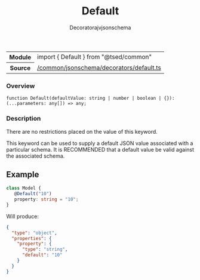 
<header class="symbol-info-header"><h1 id="default">Default</h1><label class="symbol-info-type-label decorator">Decorator</label><label class="api-type-label ajv" title="ajv">ajv</label><label class="api-type-label jsonschema" title="jsonschema">jsonschema</label></header>
<!-- summary -->
<section class="symbol-info"><table class="is-full-width"><tbody><tr><th>Module</th><td><div class="lang-typescript"><span class="token keyword">import</span> { Default }&nbsp;<span class="token keyword">from</span>&nbsp;<span class="token string">"@tsed/common"</span></div></td></tr><tr><th>Source</th><td><a href="https://github.com/Romakita/ts-express-decorators/blob/v4.12.4/src//common/jsonschema/decorators/default.ts#L0-L0">/common/jsonschema/decorators/default.ts</a></td></tr></tbody></table></section>
<!-- overview -->


### Overview


<pre><code class="typescript-lang ">function <span class="token function">Default</span><span class="token punctuation">(</span>defaultValue<span class="token punctuation">:</span> <span class="token keyword">string</span> | <span class="token keyword">number</span> | <span class="token keyword">boolean</span> | <span class="token punctuation">{</span><span class="token punctuation">}</span><span class="token punctuation">)</span><span class="token punctuation">:</span> <span class="token punctuation">(</span>...parameters<span class="token punctuation">:</span> <span class="token keyword">any</span><span class="token punctuation">[</span><span class="token punctuation">]</span><span class="token punctuation">)</span> => <span class="token keyword">any</span><span class="token punctuation">;</span></code></pre>


<!-- Parameters -->

<!-- Description -->


### Description

There are no restrictions placed on the value of this keyword.

This keyword can be used to supply a default JSON value associated with a particular schema.
It is RECOMMENDED that a default value be valid against the associated schema.

## Example

```typescript
class Model {
   @Default("10")
   property: string = "10";
}
```

Will produce:

```json
{
  "type": "object",
  "properties": {
    "property": {
      "type": "string",
      "default": "10"
    }
  }
}
```

<!-- Members -->

